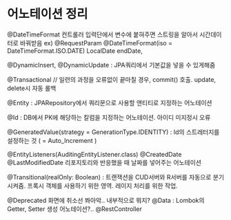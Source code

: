 # 어노테이션 정리

@DateTimeFormat
컨트롤러 입력단에서 변수에 붙혀주면 스트링을 알아서 시간데이터로 바꿔받음
ex) @RequestParam @DateTimeFormat(iso = DateTimeFormat.ISO.DATE) LocalDate endDate,

@DynamicInsert, @DynamicUpdate : JPA쿼리에서 기본값을 넣을 수 있게해줌

@Transactional // 일련의 과정을 오류없이 끝마칠 경우, commit() 호출. update, delete시 자동 롤백

@Entity : JPARepository에서 쿼리문으로 사용할 앤티티로 지정하는 어노테이션

@Id : DB에서 PK에 해당하는 칼럼을 지정하는 어노테이션. 아이디 미지정시 오류

@GeneratedValue(strategy = GenerationType.IDENTITY) : Id의 스트레터지를 설정하는 것 ( = Auto_Increment )

@EntityListeners(AuditingEntityListener.class) 
@CreatedDate
@LastModifiedDate
리포지토리와 반응했을 때 날짜를 넣어주는 어노테이션

@Transitional(realOnly: Boolean) : 
트랜잭션을 CUD서버와 R서버를 자동으로 분기시켜줌.
프록시 객체를 사용하기 위한 영역.
레이지 처리를 위한 작업.

@Deprecated 화면에 취소선 쫘아악.. 내부적으로 뭐지?
@Data : Lombok의 Getter, Setter 생성 어노테이션?..
@RestController


